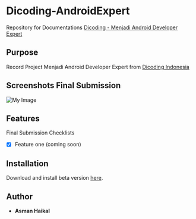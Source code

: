 # Dicoding-AndroidExpert
Repository for Documentations [Dicoding - Menjadi Android Developer Expert]([https://www.dicoding.com/academies/51/](https://www.dicoding.com/academies/165/))

## Purpose
Record Project Menjadi Android Developer Expert from [Dicoding Indonesia](https://www.dicoding.com/)

## Screenshots Final Submission
![My Image](YogyaCampus/screenshot/Mockup.png)

## Features

Final Submission Checklists
- [x] Feature one (coming soon)
      
## Installation
Download and install beta version [here](https://github.com/e-haikal/).

## Author
- **Asman Haikal**
